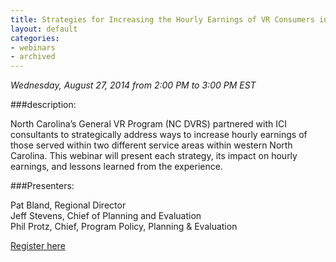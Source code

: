 ```yaml
---
title: Strategies for Increasing the Hourly Earnings of VR Consumers in Western North Carolina and Resulting Implications for Statewide Expansion
layout: default
categories:
- webinars
- archived
---
```

*Wednesday, August 27, 2014 from 2:00 PM to 3:00 PM EST*

###description:

North Carolina’s General VR Program (NC DVRS) partnered with ICI consultants to strategically address ways to increase hourly earnings of those served within two different service areas within western North Carolina.  This webinar will present each strategy, its impact on hourly earnings, and lessons learned from the experience.

###Presenters:

Pat Bland, Regional Director  
Jeff Stevens, Chief of Planning and Evaluation  
Phil Protz, Chief, Program Policy, Planning & Evaluation



<a class="btn btn-primary btn-lg" role="button" href="https://events-na6.adobeconnect.com/content/connect/c1/839220836/en/events/event/shared/1149932032/event_registration.html?sco-id=1235803332&_charset_=utf-8">Register here</a>
